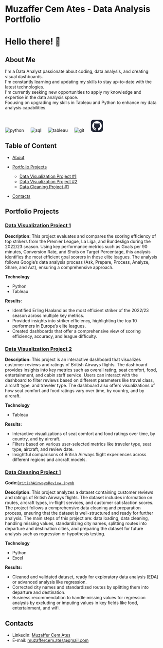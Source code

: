 # Muzaffer Cem Ates - Data Analysis Portfolio

<div id="header" align="left">
  <h1>Hello there! 👋</h1>
</div>
<div id="bio" align="left">
  <h2>About Me</h2>
  <p>
    I'm a Data Analyst passionate about coding, data analysis, and creating visual dashboards. <br>
    I'm constantly learning and updating my skills to stay up-to-date with the latest technologies. <br>
    I'm currently seeking new opportunities to apply my knowledge and expertise in the data analysis space. <br>
    Focusing on upgrading my skills in Tableau and Python to enhance my data analysis capabilities.
  </p>
</div>
<br>
<div align="left">
  <img alt="python" width="40px" style="padding-right:10px;" src="https://user-images.githubusercontent.com/25181517/183423507-c056a6f9-1ba8-4312-a350-19bcbc5a8697.png" />&nbsp;&nbsp;
  <img alt="sql" width="40px" style="padding-right:10px;" src="https://skillicons.dev/icons?i=mysql"/>&nbsp;&nbsp;
  <img alt="tableau" width="40px" style="padding-right:10px;" src="https://surveymonkey-assets.s3.amazonaws.com/papiasset/apps/logos/2e989404-aed0-41ea-9198-ddc1c76d7a4a"  />&nbsp;&nbsp;
  <img alt="git" width="40px" style="padding-right:10px;" src="https://user-images.githubusercontent.com/25181517/192108372-f71d70ac-7ae6-4c0d-8395-51d8870c2ef0.png" />&nbsp;&nbsp;
  <img alt="github" width="40px" style="padding-right:10px;" src="https://github.com/tandpfun/skill-icons/blob/main/icons/Github-Dark.svg"  />
</div>

## Table of Content
- [About](#about)
- [Portfolio Projects](#portfolio-projects)
  + [Data Visualization Project #1](#data-visualization-project-1)
  + [Data Visualization Project #2](#data-visualization-project-2)
  + [Data Cleaning Project #1](#data-cleaning-project-1)
 

- [Contacts](#contacts)
## Portfolio Projects

### [Data Visualization Project 1](https://github.com/MuzafferCemAtes/DataAnalystPortfolio/tree/main/Identifying%20the%20most%20Efficient%20Striker%20of%202022-23%20season)

**Description:** This project evaluates and compares the scoring efficiency of top strikers from the Premier League, La Liga, and Bundesliga during the 2022/23 season. Using key performance metrics such as Goals per 90 minutes, Conversion Rate, and Shots on Target Percentage, this analysis identifies the most efficient goal scorers in these elite leagues. The analysis follows Google’s data analysis process (Ask, Prepare, Process, Analyze, Share, and Act), ensuring a comprehensive approach.

**Technology**
* Python
* Tableau

**Results:**
* Identified Erling Haaland as the most efficient striker of the 2022/23 season across multiple key metrics.
* Provided insights into striker efficiency, highlighting the top 10 performers in Europe’s elite leagues.
* Created dashboards that offer a comprehensive view of scoring efficiency, accuracy, and league difficulty.

### [Data Visualization Project 2](https://github.com/MuzafferCemAtes/DataAnalystPortfolio/tree/main/Tableau%20Project%201)

**Description:** This project is an interactive dashboard that visualizes customer reviews and ratings of British Airways flights. The dashboard provides insights into key metrics such as overall rating, seat comfort, food, entertainment, and cabin staff service. Users can interact with the dashboard to filter reviews based on different parameters like travel class, aircraft type, and traveler type. The dashboard also offers visualizations of how seat comfort and food ratings vary over time, by country, and by aircraft.

**Technology**
* Tableau

**Results:**
* Interactive visualizations of seat comfort and food ratings over time, by country, and by aircraft.
* Filters based on various user-selected metrics like traveler type, seat type, aircraft, and review date.
* Insightful comparisons of British Airways flight experiences across different regions and aircraft models.

### [Data Cleaning Project 1](https://github.com/MuzafferCemAtes/DataAnalystPortfolio/tree/main/DataCleaningProject1)
**Code:**[`BritishAirwaysReview.ipynb`](https://github.com/MuzafferCemAtes/DataAnalystPortfolio/blob/main/DataCleaningProject1/BritishAirwaysReview.ipynb)

**Description:** This project analyzes a dataset containing customer reviews and ratings of British Airways flights. The dataset includes information on routes, aircraft types, in-flight services, and customer satisfaction scores. The project follows a comprehensive data cleaning and preparation process, ensuring that the dataset is well-structured and ready for further analysis. The main steps of this project are: data loading, data cleaning, handling missing values, standardizing city names, splitting routes into departure and destination cities, and preparing the dataset for future analysis such as regression or hypothesis testing.

**Technology**
* Python
* Excel

**Results:**
* Cleaned and validated dataset, ready for exploratory data analysis (EDA) or advanced analysis like regression.
* Corrected city names and standardized routes by splitting them into departure and destination.
* Business recommendation to handle missing values for regression analysis by excluding or imputing values in key fields like food, entertainment, and wifi.

## Contacts
- LinkedIn: [Muzaffer Cem Ates](https://www.linkedin.com/in/muzaffer-cem-ates-6243992a4/)
- E-mail: muzaffercem.ates@gmail.com

